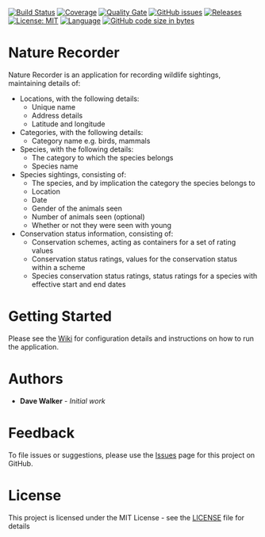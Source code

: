 [![Build Status](https://github.com/davewalker5/NatureRecorderPy/workflows/Python%20CI%20Build/badge.svg)](https://github.com/davewalker5/NatureRecorderPy/actions)
[![Coverage](https://codecov.io/gh/davewalker5/NatureRecorderPy/branch/main/graph/badge.svg?token=U86UFDVD5S)](https://codecov.io/gh/davewalker5/NatureRecorderPy)
[![Quality Gate](https://sonarcloud.io/api/project_badges/measure?project=davewalker5_NatureRecorderPy&metric=alert_status)](https://sonarcloud.io/summary/new_code?id=davewalker5_NatureRecorderPy)
[![GitHub issues](https://img.shields.io/github/issues/davewalker5/NatureRecorderPy)](https://github.com/davewalker5/NatureRecorderPy/issues)
[![Releases](https://img.shields.io/github/v/release/davewalker5/NatureRecorderPy.svg?include_prereleases)](https://github.com/davewalker5/NatureRecorderPy/releases)
[![License: MIT](https://img.shields.io/badge/License-mit-blue.svg)](https://github.com/davewalker5/NatureRecorderPy/blob/main/LICENSE)
[![Language](https://img.shields.io/badge/language-python-blue.svg)](https://www.python.org)
[![GitHub code size in bytes](https://img.shields.io/github/languages/code-size/davewalker5/NatureRecorderPy)](https://github.com/davewalker5/NatureRecorderPy/)

# Nature Recorder

Nature Recorder is an application for recording wildlife sightings, maintaining details of:

- Locations, with the following details:
  - Unique name
  - Address details
  - Latitude and longitude
- Categories, with the following details:
  - Category name e.g. birds, mammals
- Species, with the following details:
  - The category to which the species belongs
  - Species name
- Species sightings, consisting of:
  - The species, and by implication the category the species belongs to
  - Location
  - Date
  - Gender of the animals seen
  - Number of animals seen (optional)
  - Whether or not they were seen with young
- Conservation status information, consisting of:
  - Conservation schemes, acting as containers for a set of rating values
  - Conservation status ratings, values for the conservation status within a scheme
  - Species conservation status ratings, status ratings for a species with effective start and end dates

# Getting Started

Please see the [Wiki](https://github.com/davewalker5/NatureRecorderPy/wiki) for configuration details and instructions on how to run the application.

# Authors

- **Dave Walker** - _Initial work_

# Feedback

To file issues or suggestions, please use the [Issues](https://github.com/davewalker5/NatureRecorderPy/issues) page for this project on GitHub.

# License

This project is licensed under the MIT License - see the [LICENSE](LICENSE) file for details
